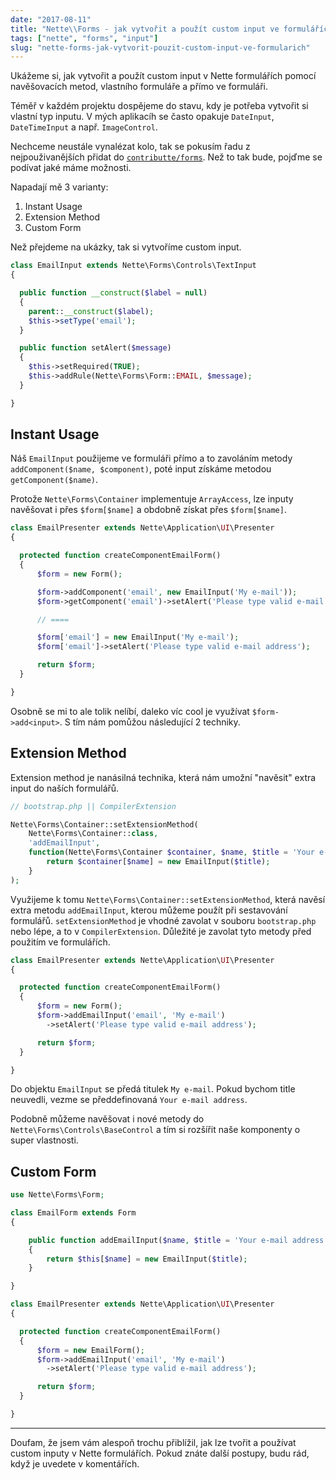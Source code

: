 ```yaml
---
date: "2017-08-11"
title: "Nette\\Forms - jak vytvořit a použít custom input ve formulářích"
tags: ["nette", "forms", "input"]
slug: "nette-forms-jak-vytvorit-pouzit-custom-input-ve-formularich"
---
```


Ukážeme si, jak vytvořit a použít custom input v Nette formulářích pomocí navěšovacích metod, vlastního formuláře a přímo ve formuláři.

<!--more-->

Téměř v každém projektu dospějeme do stavu, kdy je potřeba vytvořit si vlastní typ inputu. V mých aplikacíh se
často opakuje `DateInput`, `DateTimeInput` a např. `ImageControl`.

Nechceme neustále vynalézat kolo, tak se pokusím řadu z nejpouživanějších přidat do [`contributte/forms`](https://github.com/contributte/forms). Než to tak bude, pojďme se podívat jaké máme možnosti.

Napadají mě 3 varianty:

1. Instant Usage
2. Extension Method
3. Custom Form

Než přejdeme na ukázky, tak si vytvoříme custom input.

```php
class EmailInput extends Nette\Forms\Controls\TextInput
{

  public function __construct($label = null)
  {
    parent::__construct($label);
    $this->setType('email');
  }

  public function setAlert($message)
  {
    $this->setRequired(TRUE);
    $this->addRule(Nette\Forms\Form::EMAIL, $message);
  }

}
```

## Instant Usage

Náš `EmailInput` použijeme ve formuláři přímo a to zavoláním metody `addComponent($name, $component)`, poté
input získáme metodou `getComponent($name)`.

Protože `Nette\Forms\Container` implementuje `ArrayAccess`, lze inputy navěšovat i přes `$form[$name]` a
obdobně získat přes `$form[$name]`.

```php
class EmailPresenter extends Nette\Application\UI\Presenter
{

  protected function createComponentEmailForm()
  {
      $form = new Form();

      $form->addComponent('email', new EmailInput('My e-mail'));
      $form->getComponent('email')->setAlert('Please type valid e-mail address');

      // ====

      $form['email'] = new EmailInput('My e-mail');
      $form['email']->setAlert('Please type valid e-mail address');

      return $form;
  }

}
```

Osobně se mi to ale tolik nelíbí, daleko víc cool je využívat `$form->add<input>`. S tím nám pomůžou následující 2 techniky.

## Extension Method

Extension method je nanásilná technika, která nám umožní "navěsit" extra input do naších formulářů.

```php
// bootstrap.php || CompilerExtension

Nette\Forms\Container::setExtensionMethod(
    Nette\Forms\Container::class,
    'addEmailInput',
    function(Nette\Forms\Container $container, $name, $title = 'Your e-mail address') {
        return $container[$name] = new EmailInput($title);
    }
);
```

Využijeme k tomu `Nette\Forms\Container::setExtensionMethod`, která navěsí extra metodu `addEmailInput`,
kterou můžeme použít při sestavování formulářů. `setExtensionMethod` je vhodné zavolat v souboru `bootstrap.php`
nebo lépe, a to v `CompilerExtension`. Důležité je zavolat tyto metody před použitím ve formulářích.

```php
class EmailPresenter extends Nette\Application\UI\Presenter
{

  protected function createComponentEmailForm()
  {
      $form = new Form();
      $form->addEmailInput('email', 'My e-mail')
        ->setAlert('Please type valid e-mail address');

      return $form;
  }

}
```

Do objektu `EmailInput` se předá titulek `My e-mail`. Pokud bychom title neuvedli,
vezme se předdefinovaná `Your e-mail address`.

Podobně můžeme navěšovat i nové metody do `Nette\Forms\Controls\BaseControl` a tím si rozšířit naše komponenty
o super vlastnosti.

## Custom Form

```php
use Nette\Forms\Form;

class EmailForm extends Form
{

    public function addEmailInput($name, $title = 'Your e-mail address')
    {
        return $this[$name] = new EmailInput($title);
    }

}

class EmailPresenter extends Nette\Application\UI\Presenter
{

  protected function createComponentEmailForm()
  {
      $form = new EmailForm();
      $form->addEmailInput('email', 'My e-mail')
        ->setAlert('Please type valid e-mail address');

      return $form;
  }

}
```

-----

Doufam, že jsem vám alespoň trochu přiblížil, jak lze tvořit a používat custom inputy v Nette formulářích. Pokud znáte další postupy, budu rád, když je uvedete v komentářích.
